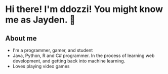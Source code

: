 # Hi there! I'm ddozzi! You might know me as Jayden. 👋

<!-- <p>
<img width="400" alt="hello!" align="right" src="https://github-readme-stats.vercel.app/api?username=DDOZZI&theme=dark">
</p>
 -->
## About me
* I'm a programmer, gamer, and student 
* Java, Python, R and C# programmer. In the process of learning web development, and getting back into machine learning.  
* Loves playing video games

